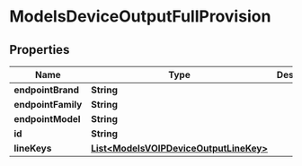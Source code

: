

# ModelsDeviceOutputFullProvision

## Properties

Name | Type | Description | Notes
------------ | ------------- | ------------- | -------------
**endpointBrand** | **String** |  |  [optional]
**endpointFamily** | **String** |  |  [optional]
**endpointModel** | **String** |  |  [optional]
**id** | **String** |  |  [optional]
**lineKeys** | [**List&lt;ModelsVOIPDeviceOutputLineKey&gt;**](ModelsVOIPDeviceOutputLineKey.md) |  |  [optional]




